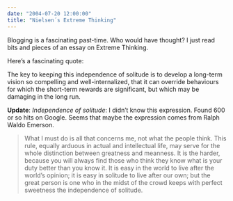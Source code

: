 ```yaml
---
date: "2004-07-20 12:00:00"
title: "Nielsen´s Extreme Thinking"
---
```




Blogging is a fascinating past-time. Who would have thought? I just read bits and pieces of an essay on Extreme Thinking.

Here&rsquo;s a fascinating quote:

> 
The key to keeping this independence of solitude is to develop a long-term vision so compelling and well-internalized, that it can override behaviours for which the short-term rewards are significant, but which may be damaging in the long run.



<b>Update</b>: <i>Independence of solitude</i>: I didn&rsquo;t know this expression. Found 600 or so hits on Google. Seems that maybe the expression comes from Ralph Waldo Emerson.

>  What I must do is all that concerns me, not what the people think. This rule, equally arduous in actual and intellectual life, may serve for the whole distinction between greatness and meanness. It is the harder, because you will always find those who think they know what is your duty better than you know it. It is easy in the world to live after the world&rsquo;s opinion; it is easy in solitude to live after our own; but the great person is one who in the midst of the crowd keeps with perfect sweetness the independence of solitude.


